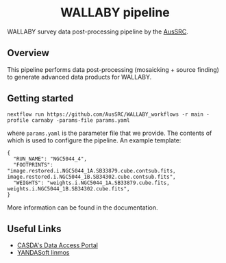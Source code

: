 
<h1 align="center">WALLABY pipeline</h1>

WALLABY survey data post-processing pipeline by the [AusSRC](https://aussrc.org). 

## Overview

This pipeline performs data post-processing (mosaicking + source finding) to generate advanced data products for WALLABY.

## Getting started

```
nextflow run https://github.com/AusSRC/WALLABY_workflows -r main -profile carnaby -params-file params.yaml
```

where `params.yaml` is the parameter file that we provide. The contents of which is used to configure the pipeline. An example template:

```
{
  "RUN_NAME": "NGC5044_4",
  "FOOTPRINTS": "image.restored.i.NGC5044_1A.SB33879.cube.contsub.fits, image.restored.i.NGC5044_1B.SB34302.cube.contsub.fits",
  "WEIGHTS": "weights.i.NGC5044_1A.SB33879.cube.fits, weights.i.NGC5044_1B.SB34302.cube.fits",
}
```

More information can be found in the documentation.

## Useful Links

* [CASDA's Data Access Portal](https://data.csiro.au/collections/domain/casdaObservation/search/)
* [YANDASoft linmos](https://www.atnf.csiro.au/computing/software/askapsoft/sdp/docs/current/calim/linmos.html)